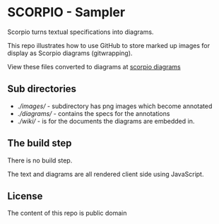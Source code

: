 # SCORPIO - Sampler

Scorpio turns textual specifications into diagrams.

This repo illustrates how to use GitHub to store marked up images for display as Scorpio diagrams (gitwrapping). 

View these files converted to diagrams at [scorpio diagrams](http://scorpiodiagrams.com/gitwrapped.html)


## Sub directories

+ *./images/* - subdirectory has png images which become annotated
+ *./diagrams/* - contains the specs for the annotations
+ *./wiki/* - is for the documents the diagrams are embedded in.

## The build step

There is no build step.

The text and diagrams are all rendered client side using JavaScript.  

## License

The content of this repo is public domain

